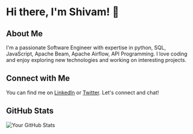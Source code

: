# Hi there, I'm Shivam! 👋

## About Me
I'm a passionate Software Engineer with expertise in python, SQL, JavaScript, Apache Beam, Apache Airflow, API Programming. I love coding and enjoy exploring new technologies and working on interesting projects.

## Connect with Me
You can find me on [LinkedIn](https://www.linkedin.com/in/shivamsingh012/) or [Twitter](https://twitter.com/ShivamS85772954). Let's connect and chat!

## GitHub Stats
![Your GitHub Stats](https://github-readme-stats.vercel.app/api?username=shivam221098&show_icons=true)


<!---
shivam221098/shivam221098 is a ✨ special ✨ repository because its `README.md` (this file) appears on your GitHub profile.
You can click the Preview link to take a look at your changes.
--->
